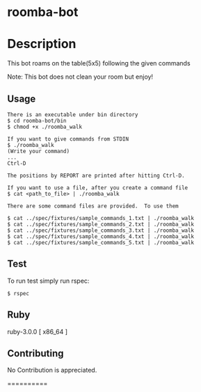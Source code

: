 roomba-bot
==========

# Description

   This bot roams on the table(5x5) following the given commands
   
   Note: This bot does not clean your room but enjoy!

## Usage

	There is an executable under bin directory
	$ cd roomba-bot/bin
	$ chmod +x ./roomba_walk

	If you want to give commands from STDIN
	$ ./roomba_walk
	(Write your command)
	...
	Ctrl-D

	The positions by REPORT are printed after hitting Ctrl-D.
	
	If you want to use a file, after you create a command file
	$ cat <path_to_file> | ./roomba_walk
	
	There are some command files are provided.  To use them
	
	$ cat ../spec/fixtures/sample_commands_1.txt | ./roomba_walk
	$ cat ../spec/fixtures/sample_commands_2.txt | ./roomba_walk
	$ cat ../spec/fixtures/sample_commands_3.txt | ./roomba_walk
	$ cat ../spec/fixtures/sample_commands_4.txt | ./roomba_walk
	$ cat ../spec/fixtures/sample_commands_5.txt | ./roomba_walk
	
## Test

To run test simply run rspec:

	$ rspec

## Ruby

ruby-3.0.0 [ x86_64 ]

## Contributing

No Contribution is appreciated.

==========
